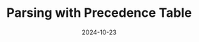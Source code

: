 ---
title: "Parsing with Precedence Table"
date: "2024-10-23"

description: "Creates an Ohm.js grammar from a precedence table."

link: "https://gcrois.github.io/PrecedenceParse/"
newTab: true

tags: ["Frontend", "React", "PL", "Parsing"]
---